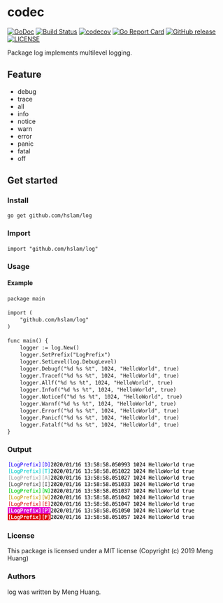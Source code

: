# codec
[![GoDoc](https://godoc.org/github.com/hslam/log?status.svg)](https://godoc.org/github.com/hslam/log)
[![Build Status](https://travis-ci.org/hslam/log.svg?branch=master)](https://travis-ci.org/hslam/log)
[![codecov](https://codecov.io/gh/hslam/log/branch/master/graph/badge.svg)](https://codecov.io/gh/hslam/log)
[![Go Report Card](https://goreportcard.com/badge/github.com/hslam/log)](https://goreportcard.com/report/github.com/hslam/log)
[![GitHub release](https://img.shields.io/github/release/hslam/log.svg)](https://github.com/hslam/log/releases/latest)
[![LICENSE](https://img.shields.io/github/license/hslam/log.svg?style=flat-square)](https://github.com/hslam/log/blob/master/LICENSE)

Package log implements multilevel logging.

## Feature
* debug
* trace
* all
* info
* notice
* warn
* error
* panic
* fatal
* off

## Get started

### Install
```
go get github.com/hslam/log
```
### Import
```
import "github.com/hslam/log"
```
### Usage
#### Example
```
package main

import (
	"github.com/hslam/log"
)

func main() {
	logger := log.New()
	logger.SetPrefix("LogPrefix")
	logger.SetLevel(log.DebugLevel)
	logger.Debugf("%d %s %t", 1024, "HelloWorld", true)
	logger.Tracef("%d %s %t", 1024, "HelloWorld", true)
	logger.Allf("%d %s %t", 1024, "HelloWorld", true)
	logger.Infof("%d %s %t", 1024, "HelloWorld", true)
	logger.Noticef("%d %s %t", 1024, "HelloWorld", true)
	logger.Warnf("%d %s %t", 1024, "HelloWorld", true)
	logger.Errorf("%d %s %t", 1024, "HelloWorld", true)
	logger.Panicf("%d %s %t", 1024, "HelloWorld", true)
	logger.Fatalf("%d %s %t", 1024, "HelloWorld", true)
}
```

### Output
<img src="https://raw.githubusercontent.com/hslam/log/master/output.png" width = "430" height = "138" alt="output" align=center>


### License
This package is licensed under a MIT license (Copyright (c) 2019 Meng Huang)

### Authors
log was written by Meng Huang.
